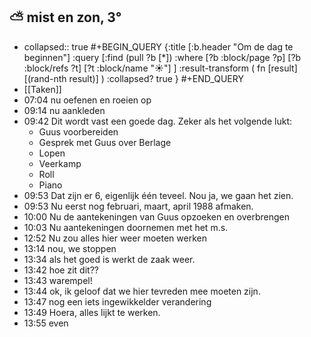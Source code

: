 ## ⛅ mist en zon, 3°
- collapsed:: true
  #+BEGIN_QUERY 
  {:title [:b.header "Om de dag te beginnen"]
   :query [:find (pull ?b [*])
     :where 
       [?b :block/page ?p]
       [?b :block/refs ?t]
       [?t :block/name "☀️"]
   ]
   :result-transform ( fn [result] [(rand-nth result)] )
   :collapsed? true
  }
  #+END_QUERY
- [[Taken]]
- 07:04 nu oefenen en roeien op
- 09:14 nu aankleden
- 09:42 Dit wordt vast een goede dag. Zeker als het volgende lukt:
	- Guus voorbereiden
	- Gesprek met Guus over Berlage
	- Lopen
	- Veerkamp
	- Roll
	- Piano
- 09:53 Dat zijn er 6, eigenlijk één teveel. Nou ja, we gaan het zien.
- 09:53 Nu eerst nog februari, maart, april 1988 afmaken.
- 10:00 Nu de aantekeningen van Guus opzoeken en overbrengen
- 10:03 Nu aantekeningen doornemen met het m.s.
- 12:52 Nu zou alles hier weer moeten werken
- 13:14 nou, we stoppen
- 13:34 als het goed is werkt de zaak weer.
- 13:42 hoe zit dit??
- 13:43 warempel!
- 13:44 ok, ik geloof dat we hier tevreden mee moeten zijn.
- 13:47 nog een iets ingewikkelder verandering
- 13:49 Hoera, alles lijkt te werken.
- 13:55 even